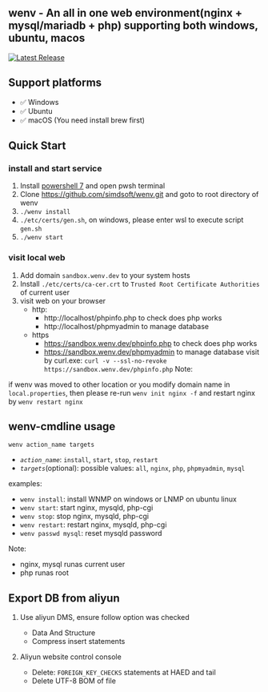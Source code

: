 ## wenv - An all in one web environment(nginx + mysql/mariadb + php) supporting both windows, ubuntu, macos

[![Latest Release](https://img.shields.io/github/v/release/simdsoft/wenv?label=release)](https://github.com/simdsoft/wenv/releases)

## Support platforms

- ✅ Windows
- ✅ Ubuntu
- ✅ macOS (You need install brew first)

## Quick Start

### install and start service
1. Install [powershell 7](https://github.com/PowerShell/PowerShell) and open pwsh terminal
2. Clone https://github.com/simdsoft/wenv.git and goto to root directory of wenv
3. `./wenv install`
4. `./etc/certs/gen.sh`, on windows, please enter wsl to execute script `gen.sh`
5. `./wenv start`

### visit local web

1. Add domain `sandbox.wenv.dev` to your system hosts
2. Install `./etc/certs/ca-cer.crt` to `Trusted Root Certificate Authorities` of current user
3. visit web on your browser
   - http:
      - http://localhost/phpinfo.php to check does php works
      - http://localhost/phpmyadmin to manage database
   - https
      - https://sandbox.wenv.dev/phpinfo.php to check does php works
      - https://sandbox.wenv.dev/phpmyadmin to manage database
   visit by curl.exe: `curl -v --ssl-no-revoke https://sandbox.wenv.dev/phpinfo.php`
Note:  

if wenv was moved to other location or you modify domain name in `local.properties`, 
then please re-run `wenv init nginx -f` and restart nginx by `wenv restart nginx`

## wenv-cmdline usage

`wenv action_name targets`

- *`action_name`*: `install`, `start`, `stop`, `restart`
- *`targets`*(optional): possible values: `all`, `nginx`, `php`, `phpmyadmin`, `mysql`

examples:  

- `wenv install`: install WNMP on windows or LNMP on ubuntu linux
- `wenv start`: start nginx, mysqld, php-cgi
- `wenv stop`: stop nginx, mysqld, php-cgi
- `wenv restart`: restart nginx, mysqld, php-cgi
- `wenv passwd mysql`: reset mysqld password

Note:  

- nginx, mysql runas current user
- php runas root

## Export DB from aliyun

1. Use aliyun DMS, ensure follow option was checked

   - Data And Structure
   - Compress insert statements


2. Aliyun website control console

   - Delete: `FOREIGN_KEY_CHECKS` statements at HAED and tail
   - Delete UTF-8 BOM of file
